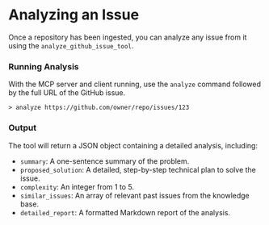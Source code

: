 # Analyzing an Issue

Once a repository has been ingested, you can analyze any issue from it using the `analyze_github_issue_tool`.

### Running Analysis

With the MCP server and client running, use the `analyze` command followed by the full URL of the GitHub issue.

```
> analyze https://github.com/owner/repo/issues/123
```

### Output

The tool will return a JSON object containing a detailed analysis, including:

-   `summary`: A one-sentence summary of the problem.
-   `proposed_solution`: A detailed, step-by-step technical plan to solve the issue.
-   `complexity`: An integer from 1 to 5.
-   `similar_issues`: An array of relevant past issues from the knowledge base.
-   `detailed_report`: A formatted Markdown report of the analysis. 